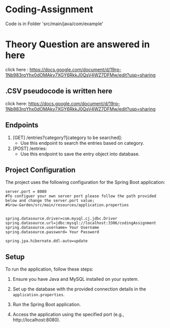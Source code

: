 # Coding-Assignment
Code is in Folder 'src/main/java/com/example'

# Theory Question are answered in here 
click here : https://docs.google.com/document/d/19rp-1Nb983rqYhx0dOMAky7XGY6RkkJ0QsV4WZ7DFMw/edit?usp=sharing

## .CSV pseudocode is written here
click here: https://docs.google.com/document/d/19rp-1Nb983rqYhx0dOMAky7XGY6RkkJ0QsV4WZ7DFMw/edit?usp=sharing

## Endpoints

1. [GET] /entries?category?[category to be searched]:
    - Use this endpoint to search the entries based on category.
2. [POST] /entries:
    - Use this endpoint to save the entry object into database.


## Project Configuration

The project uses the following configuration for the Spring Boot application:

```properties
server.port = 8080
#To configuer your own server port please follow the path provided below and change the server.port value;
#Grow-Garden/src/main/resources/application.properties


spring.datasource.driver=com.mysql.cj.jdbc.Driver
spring.datasource.url=jdbc:mysql://localhost:3306/codingAssignment
spring.datasource.username= Your Username
spring.datasource.password= Your Password

spring.jpa.hibernate.ddl-auto=update

```
## Setup

To run the application, follow these steps:

1. Ensure you have Java and MySQL installed on your system.

2. Set up the database with the provided connection details in the `application.properties`.

3. Run the Spring Boot application.

4. Access the application using the specified port (e.g., http://localhost:8080).
